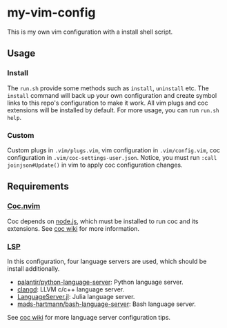 # my-vim-config

This is my own vim configuration with a install shell script.

## Usage

### Install

The `run.sh` provide some methods such as `install`, `uninstall` etc.
The `install` command will back up your own configuration and create
symbol links to this repo's configuration to make it work. All vim plugs
and coc extensions will be installed by default.
For more usage, you can run `run.sh help`.

### Custom

Custom plugs in `.vim/plugs.vim`, vim configuration in `.vim/config.vim`,
coc configuration in `.vim/coc-settings-user.json`. Notice, you must run
`:call joinjson#Update()` in vim to apply coc configuration changes.

## Requirements

### [Coc.nvim](https://github.com/neoclide/coc.nvim)

Coc depends on [node.js](https://nodejs.org/), which must be installed to
run coc and its extensions.
See [coc wiki](https://github.com/neoclide/coc.nvim/wiki/Install-coc.nvim)
for more information.

### [LSP](https://microsoft.github.io/language-server-protocol)

In this configuration, four language servers are used, which should be
install additionally.

* [palantir/python-language-server](
  https://github.com/palantir/python-language-server): Python language
  server.
* [clangd](https://clang.llvm.org/extra/clangd): LLVM c/c++ language
  server.
* [LanguageServer.jl](https://github.com/julia-vscode/LanguageServer.jl):
  Julia language server.
* [mads-hartmann/bash-language-server](
  https://github.com/mads-hartmann/bash-language-server): Bash language
  server.

See [coc wiki](https://github.com/neoclide/coc.nvim/wiki/Language-servers)
for more language server configuration tips.

<!-- vim modeline
vim:ts=2:sw=2:tw=74
-->
